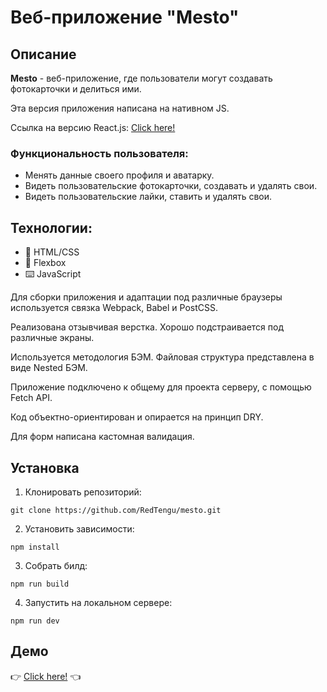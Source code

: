 # Веб-приложение "Mesto"

## Описание

**Mesto** - веб-приложение, где пользователи могут создавать фотокарточки и делиться ими.

Эта версия приложения написана на нативном JS.

Ссылка на версию React.js: [Click here!](https://github.com/RedTengu/react-mesto-api-full-gha)

### Функциональность пользователя:
- Менять данные своего профиля и аватарку.
- Видеть пользовательские фотокарточки, создавать и удалять свои.
- Видеть пользовательские лайки, ставить и удалять свои.

## Технологии:
* 🌌 HTML/CSS
* 💪 Flexbox
* ⌨️ JavaScript

Для сборки приложения и адаптации под различные браузеры используется связка Webpack, Babel и PostCSS.

Реализована отзывчивая верстка. Хорошо подстраивается под различные экраны.

Используется методология БЭМ. Файловая структура представлена в виде Nested БЭМ. 

Приложение подключено к общему для проекта серверу, с помощью Fetch API.

Код объектно-ориентирован и опирается на принцип DRY.

Для форм написана кастомная валидация.

## Установка
1. Клонировать репозиторий:

````
git clone https://github.com/RedTengu/mesto.git
````

2. Установить зависимости:

````
npm install
````
    
3. Собрать билд:

````
npm run build
````
    
4. Запустить на локальном сервере:

````
npm run dev
````

## Демо

👉 [Click here!](https://redtengu.github.io/mesto/) 👈
